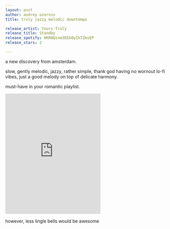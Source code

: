 ```yaml
---
layout: post
author: andrey ozornin
title: truly jazzy melodic downtempo

release_artist: Yours-Truly
release_title: Standby
release_spotify: 0KR0Qznm3EEb0yIk7ZmsEP
release_stars: 2

---
```


a new discovery from amsterdam. 

slow, gently melodic, jazzy, rather simple, thank god having no wornout lo-fi vibes, just a good melody on top of delicate harmony.

must-have in your romantic playlist.

<iframe src="https://open.spotify.com/embed/album/0KR0Qznm3EEb0yIk7ZmsEP" width="300" height="380" frameborder="0" allowtransparency="true" allow="encrypted-media"></iframe>

however, less lingle bells would be awesome
